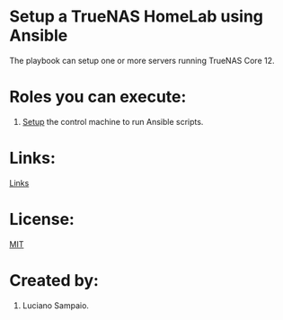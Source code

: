 # Setup a TrueNAS HomeLab using Ansible

The playbook can setup one or more servers running TrueNAS Core 12.

# Roles you can execute:
1. [Setup](roles/01-control-machine/README.md) the control machine to run Ansible scripts.

# Links:

[Links](links.md "Links")

# License:

[MIT](LICENSE "MIT License")

# Created by: 

1. Luciano Sampaio.
